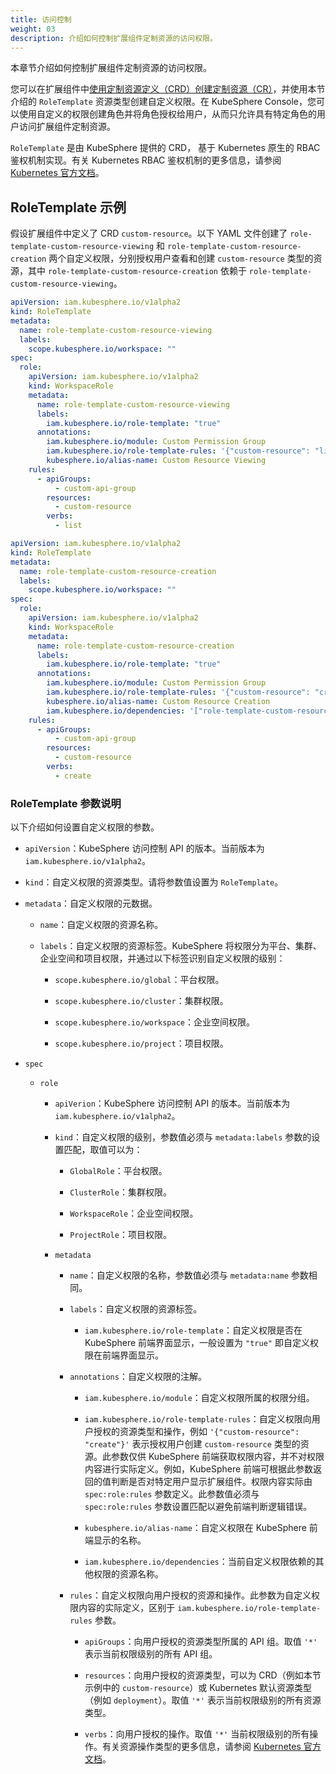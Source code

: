 ```yaml
---
title: 访问控制
weight: 03
description: 介绍如何控制扩展组件定制资源的访问权限。
---
```


本章节介绍如何控制扩展组件定制资源的访问权限。

您可以在扩展组件中[使用定制资源定义（CRD）创建定制资源（CR）](https://kubernetes.io/zh-cn/docs/concepts/extend-kubernetes/api-extension/custom-resources/)，并使用本节介绍的 `RoleTemplate` 资源类型创建自定义权限。在 KubeSphere Console，您可以使用自定义的权限创建角色并将角色授权给用户，从而只允许具有特定角色的用户访问扩展组件定制资源。

`RoleTemplate` 是由 KubeSphere 提供的 CRD， 基于 Kubernetes 原生的 RBAC 鉴权机制实现。有关 Kubernetes RBAC 鉴权机制的更多信息，请参阅 [Kubernetes 官方文档](https://kubernetes.io/zh-cn/docs/reference/access-authn-authz/rbac/#clusterrole-example)。

## RoleTemplate 示例

假设扩展组件中定义了 CRD `custom-resource`。以下 YAML 文件创建了 `role-template-custom-resource-viewing` 和 `role-template-custom-resource-creation` 两个自定义权限，分别授权用户查看和创建 `custom-resource` 类型的资源，其中 `role-template-custom-resource-creation` 依赖于 `role-template-custom-resource-viewing`。

```yaml
apiVersion: iam.kubesphere.io/v1alpha2
kind: RoleTemplate
metadata:
  name: role-template-custom-resource-viewing
  labels:
    scope.kubesphere.io/workspace: ""
spec:
  role:
    apiVersion: iam.kubesphere.io/v1alpha2
    kind: WorkspaceRole
    metadata:
      name: role-template-custom-resource-viewing
      labels:
        iam.kubesphere.io/role-template: "true"
      annotations:
        iam.kubesphere.io/module: Custom Permission Group
        iam.kubesphere.io/role-template-rules: '{"custom-resource": "list"}'
        kubesphere.io/alias-name: Custom Resource Viewing
    rules:
      - apiGroups:
          - custom-api-group
        resources:
          - custom-resource
        verbs:
          - list
```

```yaml
apiVersion: iam.kubesphere.io/v1alpha2
kind: RoleTemplate
metadata:
  name: role-template-custom-resource-creation
  labels:
    scope.kubesphere.io/workspace: ""
spec:
  role:
    apiVersion: iam.kubesphere.io/v1alpha2
    kind: WorkspaceRole
    metadata:
      name: role-template-custom-resource-creation
      labels:
        iam.kubesphere.io/role-template: "true"
      annotations:
        iam.kubesphere.io/module: Custom Permission Group
        iam.kubesphere.io/role-template-rules: '{"custom-resource": "create"}'
        kubesphere.io/alias-name: Custom Resource Creation
        iam.kubesphere.io/dependencies: '["role-template-custom-resource-viewing"]'
    rules:
      - apiGroups:
          - custom-api-group
        resources:
          - custom-resource
        verbs:
          - create
```

### RoleTemplate 参数说明

以下介绍如何设置自定义权限的参数。

* `apiVersion`：KubeSphere 访问控制 API 的版本。当前版本为 `iam.kubesphere.io/v1alpha2`。

* `kind`：自定义权限的资源类型。请将参数值设置为 `RoleTemplate`。

* `metadata`：自定义权限的元数据。

  * `name`：自定义权限的资源名称。

  * `labels`：自定义权限的资源标签。KubeSphere 将权限分为平台、集群、企业空间和项目权限，并通过以下标签识别自定义权限的级别：

    * `scope.kubesphere.io/global`：平台权限。

    * `scope.kubesphere.io/cluster`：集群权限。

    * `scope.kubesphere.io/workspace`：企业空间权限。

    * `scope.kubesphere.io/project`：项目权限。

* `spec`

  * `role`

    * `apiVerion`：KubeSphere 访问控制 API 的版本。当前版本为 `iam.kubesphere.io/v1alpha2`。

    * `kind`：自定义权限的级别，参数值必须与 `metadata:labels` 参数的设置匹配，取值可以为：

      * `GlobalRole`：平台权限。

      * `ClusterRole`：集群权限。

      * `WorkspaceRole`：企业空间权限。

      * `ProjectRole`：项目权限。

    * `metadata`

      * `name`：自定义权限的名称，参数值必须与 `metadata:name` 参数相同。

      * `labels`：自定义权限的资源标签。

        * `iam.kubesphere.io/role-template`：自定义权限是否在 KubeSphere 前端界面显示，一般设置为 `"true"` 即自定义权限在前端界面显示。

      * `annotations`：自定义权限的注解。

        * `iam.kubesphere.io/module`：自定义权限所属的权限分组。

        * `iam.kubesphere.io/role-template-rules`：自定义权限向用户授权的资源类型和操作，例如 `'{"custom-resource": "create"}'` 表示授权用户创建 `custom-resource` 类型的资源。此参数仅供 KubeSphere 前端获取权限内容，并不对权限内容进行实际定义。例如，KubeSphere 前端可根据此参数返回的值判断是否对特定用户显示扩展组件。权限内容实际由 `spec:role:rules` 参数定义。此参数值必须与 `spec:role:rules` 参数设置匹配以避免前端判断逻辑错误。

        * `kubesphere.io/alias-name`：自定义权限在 KubeSphere 前端显示的名称。

        * `iam.kubesphere.io/dependencies`：当前自定义权限依赖的其他权限的资源名称。

      * `rules`：自定义权限向用户授权的资源和操作。此参数为自定义权限内容的实际定义，区别于 `iam.kubesphere.io/role-template-rules` 参数。

        * `apiGroups`：向用户授权的资源类型所属的 API 组。取值 `'*'` 表示当前权限级别的所有 API 组。

        * `resources`：向用户授权的资源类型，可以为 CRD（例如本节示例中的 `custom-resource`）或 Kubernetes 默认资源类型（例如 `deployment`）。取值 `'*'` 表示当前权限级别的所有资源类型。

        * `verbs`：向用户授权的操作。取值 `'*'` 当前权限级别的所有操作。有关资源操作类型的更多信息，请参阅 [Kubernetes 官方文档](https://kubernetes.io/docs/reference/access-authn-authz/authorization/)。
